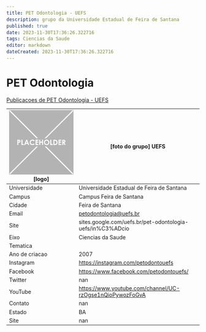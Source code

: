 ```yaml
---
title: PET Odontologia - UEFS
description: grupo da Universidade Estadual de Feira de Santana
published: true
date: 2023-11-30T17:36:26.322716
tags: Ciencias da Saude
editor: markdown
dateCreated: 2023-11-30T17:36:26.322716
---
```


# PET Odontologia

[Publicacoes de PET Odontologia - UEFS](/atividade/79PETOdontologiaUEFS/feed.md)

| ![placeholder.png](/placeholder.png) [logo] | [foto do grupo] UEFS         |
| ------------------------------------------- | ------------------------------------------------- |
| Universidade                                | Universidade Estadual de Feira de Santana      |
| Campus                                      | Campus Feira de Santana            |
| Cidade                                      | Feira de Santana             |
| Email                                       | petodontologia@uefs.br             |
| Site                                        | sites.google.com/uefs.br/pet-odontologia-uefs/in%C3%ADcio              |
| Eixo                                        | Ciencias da Saude              |
| Tematica                                    |           |
| Ano de criacao                              | 2007        |
| Instagram                                   | https://instagram.com/petodontouefs         |
| Facebook                                    | https://www.facebook.com/petodontouefs/          |
| Twitter                                     | nan           |
| YouTube                                     | https://www.youtube.com/channel/UC-rzOgse1nQioPywozFoGvA           |
| Contato                                     | nan         |
| Estado                                      |  BA            |
| Site                                        | nan |
